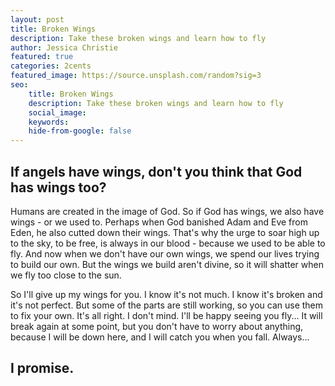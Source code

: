 ```yaml
---
layout: post
title: Broken Wings
description: Take these broken wings and learn how to fly
author: Jessica Christie
featured: true
categories: 2cents
featured_image: https://source.unsplash.com/random?sig=3
seo: 
    title: Broken Wings
    description: Take these broken wings and learn how to fly
    social_image: 
    keywords: 
    hide-from-google: false
---
```


## If angels have wings, don't you think that God has wings too?

Humans are created in the image of God. So if God has wings, we also have wings - or we used to. Perhaps when God banished Adam and Eve from Eden, he also cutted down their wings. That's why the urge to soar high up to the sky, to be free, is always in our blood - because we used to be able to fly. And now when we don't have our own wings, we spend our lives trying to build our own. But the wings we build aren't divine, so it will shatter when we fly too close to the sun.

So I'll give up my wings for you. I know it's not much. I know it's broken and it's not perfect. But some of the parts are still working, so you can use them to fix your own. It's all right. I don't mind. I'll be happy seeing you fly...
It will break again at some point, but you don't have to worry about anything, because I will be down here, and I will catch you when you fall.
Always...

## I promise.